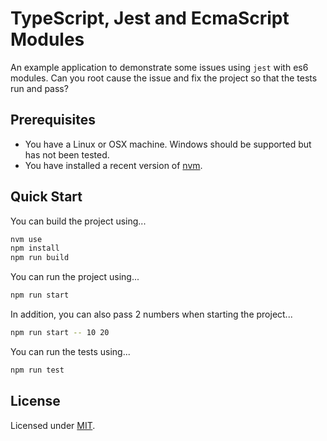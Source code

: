 # TypeScript, Jest and EcmaScript Modules

An example application to demonstrate some issues using `jest` with es6 modules. Can you root cause the issue and fix the project so that the tests run and pass?

## Prerequisites

* You have a Linux or OSX machine. Windows should be supported but has not been tested.
* You have installed a recent version of [nvm](https://github.com/nvm-sh/nvm#installing-and-updating).

## Quick Start

You can build the project using...

```sh
nvm use
npm install
npm run build
```

You can run the project using...

```sh
npm run start
```

In addition, you can also pass 2 numbers when starting the project...

```sh
npm run start -- 10 20
```

You can run the tests using...

```sh
npm run test
```

## License

Licensed under [MIT](https://choosealicense.com/licenses/mit/).